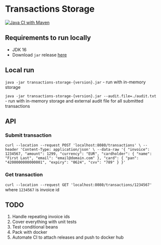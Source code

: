 # Transactions Storage

[![Java CI with Maven](https://github.com/solomkinmv/transactions-storage/actions/workflows/maven.yml/badge.svg)](https://github.com/solomkinmv/transactions-storage/actions/workflows/maven.yml)

## Requirements to run locally

* JDK 16
* Download `jar`
  release [here](https://github.com/solomkinmv/transactions-storage/releases/download/v0.0.1/transactions-storage-0.0.1.jar)

## Local run

`java -jar transactions-storage-{version}.jar` - run with in-memory storage

`java -jar transactions-storage-{version}.jar --audit.file=./audit.txt` - run with in-memory storage and external audit
file for all submitted transactions

## API

### Submit transaction

`curl --location --request POST 'localhost:8080/transactions' \
--header 'Content-Type: application/json' \
--data-raw '{
"invoice": 1234567,
"amount": 1299,
"currency": "EUR",
"cardholder": {
"name": "First Last",
"email": "email@domain.com"
},
"card": {
"pan": "4200000000000001",
"expiry": "0624",
"cvv": "789"
} }'`

### Get transaction

`curl --location --request GET 'localhost:8080/transactions/1234567'` where `1234567` is invoice id

## TODO

1. Handle repeating invoice ids
2. Cover everything with unit tests
3. Test conditional beans
4. Pack with docker
5. Automate CI to attach releases and push to docker hub
